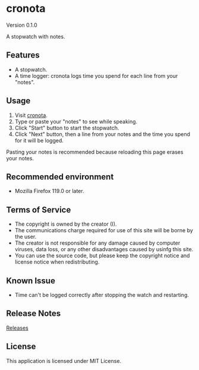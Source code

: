 # cronota

Version 0.1.0

A stopwatch with notes.

## Features

- A stopwatch.
- A time logger: cronota logs time you spend for each line from your "notes".

## Usage

1. Visit [cronota](https://taidalog.github.io/cronota/).
1. Type or paste your "notes" to see while speaking.
1. Click "Start" button to start the stopwatch.
1. Click "Next" button, then a line from your notes and the time you spend for it will be logged.

Pasting your notes is recommended because reloading this page erases your notes.

## Recommended environment

- Mozilla Firefox 119.0 or later.

## Terms of Service

- The copyright is owned by the creator (I).
- The communications charge required for use of this site will be borne by the user.
- The creator is not responsible for any damage caused by computer viruses, data loss, or any other disadvantages caused by usinfg this site.
- You can use the source code, but please keep the copyright notice and license notice when redistributing.

## Known Issue

- Time can't be logged correctly after stopping the watch and restarting.

## Release Notes

[Releases](https://github.com/taidalog/cronota/releases)

## License

This application is licensed under MIT License.
